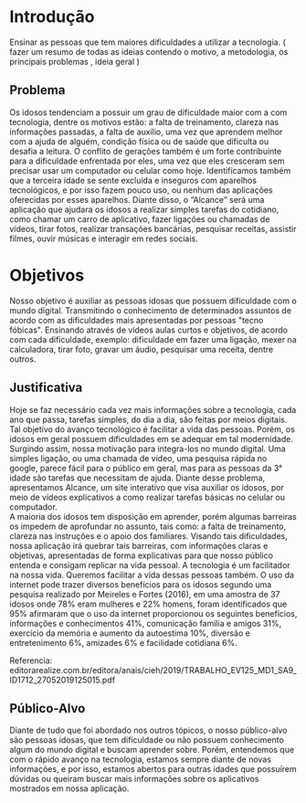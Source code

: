 # Introdução

Ensinar as pessoas que tem maiores dificuldades a utilizar a tecnologia. ( fazer um resumo de todas as ideias contendo o motivo, a metodologia, os principais problemas , ideia geral )

## Problema
Os idosos tendenciam a possuir um grau de dificuldade maior com a com tecnologia, dentre os motivos estão: a falta de treinamento, clareza nas informações passadas, a falta de auxílio, uma vez que aprendem melhor com a ajuda de alguém, condição física ou de saúde que dificulta ou desafia a leitura. O conflito de gerações também é um forte contribuinte para a dificuldade enfrentada por eles, uma vez que eles cresceram sem precisar usar um computador ou celular como hoje. Identificamos também
que a terceira idade se sente excluída e inseguros com aparelhos tecnológicos, e por isso fazem pouco uso, ou nenhum das aplicações oferecidas por esses aparelhos. Diante disso, o “Alcance” será uma aplicação que ajudara os idosos a realizar simples tarefas do cotidiano, como chamar um carro de aplicativo, fazer ligações ou chamadas de vídeos, tirar fotos, realizar transações bancárias, pesquisar receitas, assistir filmes, ouvir músicas e interagir em redes sociais.  

# Objetivos
Nosso objetivo é auxiliar as pessoas idosas que possuem dificuldade com o mundo digital. Transmitindo o conhecimento de determinados assuntos de acordo com as dificuldades mais apresentadas por pessoas "tecno fóbicas". 
Ensinando através de vídeos aulas curtos e objetivos, de acordo com cada dificuldade, exemplo: dificuldade em fazer uma ligação, mexer na calculadora, tirar foto, gravar um áudio, pesquisar uma receita, dentre outros.

## Justificativa

Hoje se faz necessário cada vez mais informações sobre a tecnologia, cada ano que passa, tarefas simples, do dia a dia, são feitas por meios digitais. Tal objetivo do avanço tecnológico é facilitar a vida das pessoas. Porém, os idosos em geral possuem dificuldades em se adequar em tal modernidade. Surgindo assim, nossa motivação para integra-los no mundo digital. Uma simples ligação, ou uma chamada de vídeo, uma pesquisa rápida no google, parece fácil para o público em geral, mas para as pessoas da 3° idade são tarefas que necessitam de ajuda.  Diante desse problema, apresentamos Alcance, um site interativo que visa auxiliar os idosos, por meio de vídeos explicativos a como realizar tarefas básicas no celular ou computador.  
A maioria dos idosos tem disposição em aprender, porém algumas barreiras os impedem de aprofundar no assunto, tais como:  a falta de treinamento, clareza nas instruções e o apoio dos familiares. Visando tais dificuldades, nossa aplicação irá quebrar tais barreiras, com informações claras e objetivas, apresentadas de forma explicativas para que nosso público entenda e consigam replicar na vida pessoal. A tecnologia é um facilitador na nossa vida. Queremos facilitar a vida dessas pessoas também. 
O uso da internet pode trazer diversos benefícios para os idosos segundo uma pesquisa realizado por Meireles e Fortes (2016), em uma amostra de 37 idosos onde 78% eram mulheres e 22% homens, foram identificados que 95% afirmaram que o uso da internet proporcionou os seguintes benefícios, informações e conhecimentos 41%, comunicação família e amigos 31%, exercício da memória e aumento da autoestima 10%, diversão e entretenimento 6%, amizades 6% e facilidade cotidiana 6%. 

Referencia: editorarealize.com.br/editora/anais/cieh/2019/TRABALHO_EV125_MD1_SA9_ID1712_27052019125015.pdf 
## Público-Alvo

Diante de tudo que foi abordado nos outros tópicos, o nosso público-alvo são pessoas idosas, que tem dificuldade ou não possuem conhecimento algum do mundo digital e buscam aprender sobre. Porém, entendemos que com o rápido avanço na tecnologia, estamos sempre diante de novas informações, e por isso, estamos abertos para outras idades que possuírem dúvidas ou queiram buscar mais informações sobre os aplicativos mostrados em nossa aplicação.
